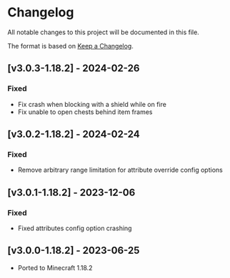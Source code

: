 # Changelog
All notable changes to this project will be documented in this file.

The format is based on [Keep a Changelog].

## [v3.0.3-1.18.2] - 2024-02-26
### Fixed
- Fix crash when blocking with a shield while on fire
- Fix unable to open chests behind item frames

## [v3.0.2-1.18.2] - 2024-02-24
### Fixed
- Remove arbitrary range limitation for attribute override config options

## [v3.0.1-1.18.2] - 2023-12-06
### Fixed
- Fixed attributes config option crashing

## [v3.0.0-1.18.2] - 2023-06-25
- Ported to Minecraft 1.18.2

[Keep a Changelog]: https://keepachangelog.com/en/1.0.0/
